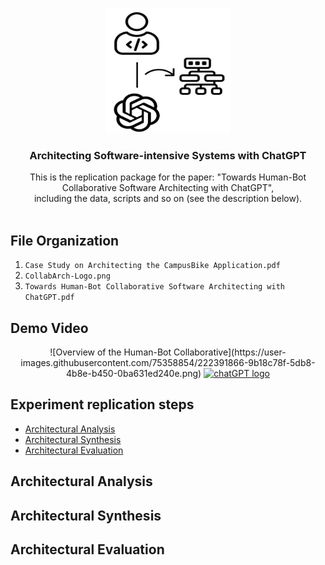 <p align="center">
  <a href="https://www.youtube.com/embed/oYeH4Sgh_YU">
    <img src="CollabArch-Logo.png" alt="chatGPT logo" width="200" height="200">
  </a>
</p>

<h3 align="center">Architecting Software-intensive Systems with ChatGPT</h3>

<p align="center">
  This is the replication package for the paper: "Towards Human-Bot Collaborative Software Architecting with ChatGPT",
  <br>including the data, scripts and so on (see the description below).
  <br>
  <br>
  
## File Organization

1. `Case Study on Architecting the CampusBike Application.pdf`
2. `CollabArch-Logo.png` 
3. `Towards Human-Bot Collaborative Software Architecting with ChatGPT.pdf` 

## Demo Video 

<p align="center">
  ![Overview of the Human-Bot Collaborative](https://user-images.githubusercontent.com/75358854/222391866-9b18c78f-5db8-4b8e-b450-0ba631ed240e.png)
  <a href="https://www.youtube.com/embed/oYeH4Sgh_YU">
    <img src="![Overview of the Human-Bot Collaborative](https://user-images.githubusercontent.com/75358854/222391866-9b18c78f-5db8-4b8e-b450-0ba631ed240e.png)" alt="chatGPT logo" width="200" height="200">
  </a>
</p>




## Experiment replication steps

- [Architectural Analysis](#architectural-analysis)
- [Architectural Synthesis](#architectural-synthesis)
- [Architectural Evaluation](#architectural-evaluation)



## Architectural Analysis


  
## Architectural Synthesis



## Architectural Evaluation



